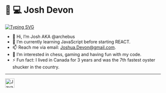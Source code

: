 # 🎲 💻 Josh Devon

[![Typing SVG](https://readme-typing-svg.demolab.com/?lines=Full+Time+Student;Part+Time+Idiot)](https://git.io/typing-svg)

- 👋 Hi, I’m Josh AKA @archebus
- 🌱 I’m currently learning JavaScript before starting REACT.
- 📫 Reach me via email: Joshua.Devon@gmail.com.
- 👀 I’m interested in chess, gaming and having fun with my code.
- ⚡ Fun fact: I lived in Canada for 3 years and was the 7th fastest oyster shucker in the country.

<hr>

<img align="left" alt="Java" width="30px" src="https://camo.githubusercontent.com/973913d161ca9ac03d1e941e3c0a9785dd928059a48274ed2b3ff564b5c564b2/68747470733a2f2f63646e2e6a7364656c6976722e6e65742f67682f64657669636f6e732f64657669636f6e2f69636f6e732f6a6176612f6a6176612d6f726967696e616c2e737667" data-canonical-src="https://cdn.jsdelivr.net/gh/devicons/devicon/icons/java/java-original.svg" style="max-width: 100%;">

<!---
archebus/archebus is a ✨ special ✨ repository because its `README.md` (this file) appears on your GitHub profile.
You can click the Preview link to take a look at your changes.
--->
